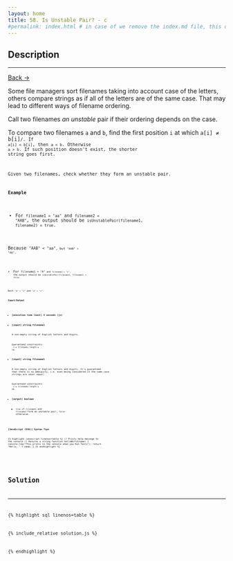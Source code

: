 ```yaml
---
layout: home
title: 58. Is Unstable Pair? - c
#permalink: index.html # in case of we remove the index.md file, this doc will be the index page
---
```


<div class="row">
<div class="columnStmt" markdown="1">

## Description

---

[Back -> ](../README.md)

Some file managers sort filenames taking into account case of the letters, others compare strings as if all of the letters are of the same case. That may lead to different ways of filename ordering.

Call two filenames _an unstable_ pair if their ordering depends on the case.

To compare two filenames <code>a</code> and <code>b</code>, find the first position <code>i</code> at which <code>a[i] ≠ b[i]<code>/. If <code>a[i] < b[i]</code>, then <code>a < b</code>. Otherwise <code>a > b</code>. If such position doesn't exist, the shorter string goes first.

Given two filenames, check whether they form an unstable pair.

**Example**

- For <code>filename1 = "aa"</code> and <code>filename2 = "AAB"</code>, the output should be
  <code>isUnstablePair(filename1, filename2) = true</code>.

Because <code>"AAB" < "aa"<code>, but <code>"AAB" > "AA"</code>.

- For <code>filename1 = "A"<code> and <code>filename2 = "z"</code>, the output should be
  <code>isUnstablePair(filename1, filename2) = false</code>.

Both <code>"A" < "z"</code> and <code>"a" < "z"</code>.

**Input/Output**

- **[execution time limit] 4 seconds (js)**

- **[input] string filename1**

  A non-empty string of English letters and digits.<br>

  _Guaranteed constraints:_<br>
  <code>1 ≤ filename1.length ≤ 10</code>.

- **[input] string filename1**

  A non-empty string of English letters and digits. It's guaranteed that there is no ambiguity, i.e. even being considered in the same case strings are never equal.<br>

  _Guaranteed constraints:_<br>
  <code>1 ≤ filename2.length ≤ 10</code>.

- **[output] boolean**
  - <code>true</code> if <code>filename1</code> and <code>filename2</code> form an unstable pair, <code>false</code> otherwise.

**[JavaScript (ES6)] Syntax Tips**

{% highlight javascript linenos=table %}
// Prints help message to the console
// Returns a string
function helloWorld(name) {
console.log("This prints to the console when you Run Tests");
return "Hello, " + name;
}
{% endhighlight %}

</div>
<div class="columnSol" markdown="1">

## Solution

---

{% highlight sql linenos=table %}

{% include_relative solution.js %}

{% endhighlight %}

</div>
</div>
